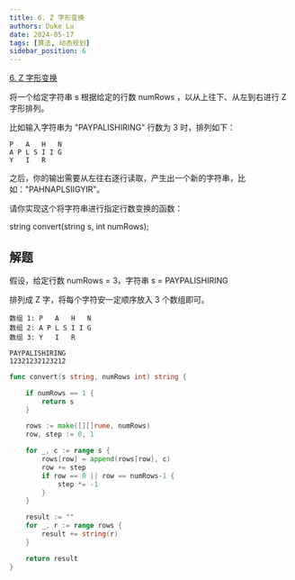 ```yaml
---
title: 6. Z 字形变换
authors: Duke Lu
date: 2024-05-17
tags: [算法, 动态规划]
sidebar_position: 6
---
```


[6. Z 字形变换](https://leetcode.cn/problems/zigzag-conversion/)

将一个给定字符串 s 根据给定的行数 numRows ，以从上往下、从左到右进行 Z 字形排列。

比如输入字符串为 "PAYPALISHIRING" 行数为 3 时，排列如下：
```
P   A   H   N
A P L S I I G
Y   I   R
```
之后，你的输出需要从左往右逐行读取，产生出一个新的字符串，比如："PAHNAPLSIIGYIR"。

请你实现这个将字符串进行指定行数变换的函数：

string convert(string s, int numRows);

## 解题

假设，给定行数 numRows = 3，字符串 s = PAYPALISHIRING

排列成 Z 字，将每个字符安一定顺序放入 3 个数组即可。
```
数组 1: P   A   H   N
数组 2: A P L S I I G
数组 3: Y   I   R

PAYPALISHIRING
12321232123212
```



```go
func convert(s string, numRows int) string {

	if numRows == 1 {
		return s
	}

	rows := make([][]rune, numRows)
	row, step := 0, 1

	for _, c := range s {
		rows[row] = append(rows[row], c)
		row += step
		if row == 0 || row == numRows-1 {
			step *= -1
		}
	}

	result := ""
	for _, r := range rows {
		result += string(r)
	}

	return result
}
```